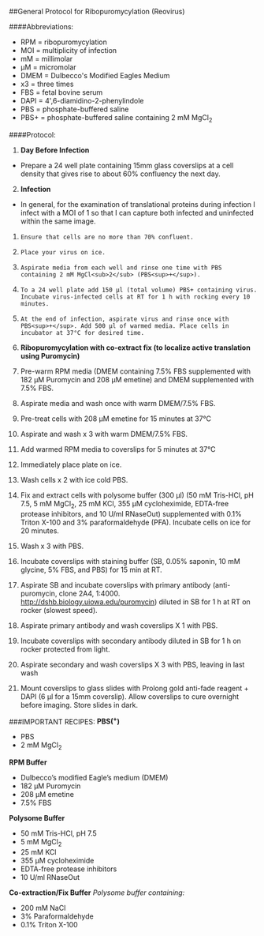 ##General Protocol for Ribopuromycylation (Reovirus)

####Abbreviations:
* RPM = ribopuromycylation
* MOI = multiplicity of infection
* mM = millimolar
* µM = micromolar
* DMEM = Dulbecco's Modified Eagles Medium
* x3 = three times
* FBS = fetal bovine serum
* DAPI = 4',6-diamidino-2-phenylindole
* PBS = phosphate-buffered saline
* PBS+ = phosphate-buffered saline containing 2 mM MgCl<sub>2</sub>

####Protocol:

1.	**Day Before Infection**
  *	Prepare a 24 well plate containing 15mm glass coverslips at a cell density that gives rise to about 60% confluency the next day. 

2.	**Infection**
  * In general, for the examination of translational proteins during infection I infect with a MOI of 1 so that I can capture both infected and uninfected within the same image.

  1.	 Ensure that cells are no more than 70% confluent.
  2.	 Place your virus on ice.
  3.	 Aspirate media from each well and rinse one time with PBS containing 2 mM MgCl<sub>2</sub> (PBS<sup>+</sup>). 
  4.	 To a 24 well plate add 150 µl (total volume) PBS+ containing virus. Incubate virus-infected cells at RT for 1 h with rocking every 10 minutes.
  5.	 At the end of infection, aspirate virus and rinse once with PBS<sup>+</sup>. Add 500 µl of warmed media. Place cells in incubator at 37°C for desired time.

3.	**Ribopuromycylation with co-extract fix (to localize active translation using Puromycin)**

  1. 	Pre-warm RPM media (DMEM containing 7.5% FBS supplemented with 182 µM Puromycin and 208 µM emetine) and DMEM supplemented with 7.5% FBS.
  2. 	Aspirate media and wash once with warm DMEM/7.5% FBS.
  3. 	Pre-treat cells with 208 µM emetine for 15 minutes at 37°C
  4. 	Aspirate and wash x 3 with warm DMEM/7.5% FBS.
  5. 	Add warmed RPM media to coverslips for 5 minutes at 37°C
  6. 	Immediately place plate on ice.
  7. 	Wash cells x 2 with ice cold PBS.
  8. 	Fix and extract cells with polysome buffer (300 µl) (50 mM Tris-HCl, pH 7.5, 5 mM MgCl<sub>2</sub>, 25 mM KCl, 355 μM cycloheximide, EDTA-free protease inhibitors, and 10 U/ml RNaseOut) supplemented with 0.1% Triton X-100 and 3% paraformaldehyde (PFA). Incubate cells on ice for 20 minutes.
  9. 	Wash x 3 with PBS.
  10. 	Incubate coverslips with staining buffer (SB, 0.05% saponin, 10 mM glycine, 5% FBS, and PBS) for 15 min at RT.
  11. 	Aspirate SB and incubate coverslips with primary antibody (anti-puromycin, clone 2A4, 1:4000. http://dshb.biology.uiowa.edu/puromycin) diluted in SB for 1 h at RT on rocker (slowest speed).
  12. 	Aspirate primary antibody and wash coverslips X 1 with PBS.
  13. 	Incubate coverslips with secondary antibody diluted in SB for 1 h on rocker protected from light.
  14. 	Aspirate secondary and wash coverslips X 3 with PBS, leaving in last wash
  15. 	Mount coverslips to glass slides with Prolong gold anti-fade reagent + DAPI (6 µl for a 15mm coverslip). Allow coverslips to cure overnight before imaging. Store slides in dark.


###IMPORTANT RECIPES:
**PBS(<sup>+</sup>)**
* PBS
* 2 mM MgCl<sub>2</sub>

**RPM Buffer**
* Dulbecco’s modified Eagle’s medium (DMEM)
* 182 µM Puromycin
* 208 µM emetine
* 7.5% FBS

**Polysome Buffer**
* 50 mM Tris-HCl, pH 7.5 
* 5 mM MgCl<sub>2</sub>
* 25 mM KCl
* 355 μM cycloheximide
* EDTA-free protease inhibitors
* 10 U/ml RNaseOut 
 
**Co-extraction/Fix Buffer**
_Polysome buffer containing:_
* 200 mM NaCl
* 3% Paraformaldehyde
* 0.1% Triton X-100



